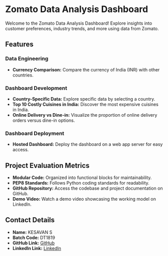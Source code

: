 # Zomato Data Analysis Dashboard

Welcome to the Zomato Data Analysis Dashboard! Explore insights into customer preferences, industry trends, and more using data from Zomato.

## Features

### Data Engineering
- **Currency Comparison:** Compare the currency of India (INR) with other countries.

### Dashboard Development
- **Country-Specific Data:** Explore specific data by selecting a country.
- **Top 10 Costly Cuisines in India:** Discover the most expensive cuisines in India.
- **Online Delivery vs Dine-in:** Visualize the proportion of online delivery orders versus dine-in options.

### Dashboard Deployment
- **Hosted Dashboard:** Deploy the dashboard on a web app server for easy access.

## Project Evaluation Metrics
- **Modular Code:** Organized into functional blocks for maintainability.
- **PEP8 Standards:** Follows Python coding standards for readability.
- **GitHub Repository:** Access the codebase and project documentation on GitHub.
- **Demo Video:** Watch a demo video showcasing the working model on LinkedIn.

## Contact Details
- **Name:** KESAVAN S
- **Batch Code:** DT1819
- **GitHub Link:** [GitHub](GitHub)
- **LinkedIn Link:** [LinkedIn](LinkedIn)
